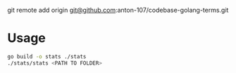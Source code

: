 git remote add origin git@github.com:anton-107/codebase-golang-terms.git

# Usage
```bash
go build -o stats ./stats 
./stats/stats <PATH TO FOLDER>
```
